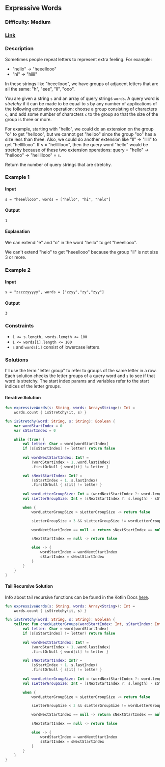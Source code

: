 ## Expressive Words
### Difficulty: Medium
### [Link](https://leetcode.com/problems/expressive-words/)

### Description

Sometimes people repeat letters to represent extra feeling. For example:
- "hello" -> "heeellooo"
- "hi" -> "hiiii"

In these strings like "heeellooo", we have groups of adjacent letters that are all the same: "h", "eee", "ll", "ooo".

You are given a string `s` and an array of query strings `words`. A query word is *stretchy* if it can be made to be equal to `s` by any number of applications of the following extension operation: choose a group consisting of characters `c`, and add some number of characters `c` to the group so that the size of the group is three or more.

For example, starting with "hello", we could do an extension on the group "o" to get "hellooo", but we cannot get "helloo" since the group "oo" has a size less than three. Also, we could do another extension like "ll" -> "lllll" to get "helllllooo". If s = "helllllooo", then the query word "hello" would be stretchy because of these two extension operations: query = "hello" -> "hellooo" -> "helllllooo" = `s`.

Return the number of query strings that are stretchy.

### Example 1

#### Input
`s = "heeellooo", words = ["hello", "hi", "helo"]`

#### Output
`1`

#### Explanation

We can extend "e" and "o" in the word "hello" to get "heeellooo".

We can't extend "helo" to get "heeellooo" because the group "ll" is not size 3 or more.

### Example 2

#### Input
`s = "zzzzzyyyyy", words = ["zzyy","zy","zyy"]`

#### Output
`3`

### Constraints
- `1 <= s.length, words.length <= 100`
- `1 <= words[i].length <= 100`
- `s` and `words[i]` consist of lowercase letters.

### Solutions

I'll use the term "letter group" to refer to groups of the same letter in a row. Each solution checks the letter groups of a query word and `s` to see if that word is stretchy. The start index params and variables refer to the start indices of the letter groups.

#### Iterative Solution

```kotlin
fun expressiveWords(s: String, words: Array<String>): Int =
    words.count { isStretchy(it, s) }

fun isStretchy(word: String, s: String): Boolean {
    var wordStartIndex = 0
    var sStartIndex = 0

    while (true) {
        val letter: Char = word[wordStartIndex]
        if (s[sStartIndex] != letter) return false
        
        val wordNextStartIndex: Int? =
            (wordStartIndex + 1..word.lastIndex)
            .firstOrNull { word[it] != letter }

        val sNextStartIndex: Int? =
            (sStartIndex + 1..s.lastIndex)
            .firstOrNull { s[it] != letter }
        
        val wordLetterGroupSize: Int = (wordNextStartIndex ?: word.length) - wordStartIndex
        val sLetterGroupSize: Int = (sNextStartIndex ?: s.length) - sStartIndex

        when {
            wordLetterGroupSize > sLetterGroupSize -> return false

            sLetterGroupSize < 3 && sLetterGroupSize != wordLetterGroupSize -> return false

            wordNextStartIndex == null -> return sNextStartIndex == null

            sNextStartIndex == null -> return false

            else -> {
                wordStartIndex = wordNextStartIndex
                sStartIndex = sNextStartIndex
            }
        }
    }
}
```

#### Tail Recursive Solution

Info about tail recursive functions can be found in the Kotlin Docs [here](https://kotlinlang.org/docs/functions.html#tail-recursive-functions).

```kotlin
fun expressiveWords(s: String, words: Array<String>): Int =
    words.count { isStretchy(it, s) }

fun isStretchy(word: String, s: String): Boolean {
    tailrec fun checkLetterGroups(wordStartIndex: Int, sStartIndex: Int): Boolean {
        val letter: Char = word[wordStartIndex]
        if (s[sStartIndex] != letter) return false
        
        val wordNextStartIndex: Int? =
            (wordStartIndex + 1..word.lastIndex)
            .firstOrNull { word[it] != letter }

        val sNextStartIndex: Int? =
            (sStartIndex + 1..s.lastIndex)
            .firstOrNull { s[it] != letter }
        
        val wordLetterGroupSize: Int = (wordNextStartIndex ?: word.length) - wordStartIndex
        val sLetterGroupSize: Int = (sNextStartIndex ?: s.length) - sStartIndex

        when {
            wordLetterGroupSize > sLetterGroupSize -> return false

            sLetterGroupSize < 3 && sLetterGroupSize != wordLetterGroupSize -> return false

            wordNextStartIndex == null -> return sNextStartIndex == null

            sNextStartIndex == null -> return false

            else -> {
                wordStartIndex = wordNextStartIndex
                sStartIndex = sNextStartIndex
            }
        }
    }
}
```
